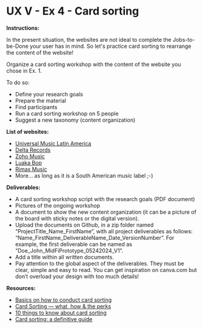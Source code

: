# UX V - Ex 4 - Card sorting

**Instructions:** 

In the present situation, the websites are not ideal to complete the Jobs-to-be-Done your user has in mind. So let's practice card sorting to rearrange the content of the website!

Organize a card sorting workshop with the content of the website you chose in Ex. 1.

To do so:

- Define your research goals
- Prepare the material
- Find participants
- Run a card sorting workshop on 5 people
- Suggest a new taxonomy (content organization)

**List of websites:** 

- [Universal Music Latin America](https://www.universalmusica.com/)
- [Delta Records](https://deltarecords.net/)
- [Zoho Music](https://www.zohomusic.com/)
- [Luaka Bop](https://www.luakabop.com/)
- [Rimas Music](https://rimasmusic.com/)
- More... as long as it is a South American music label ;-)

**Deliverables:** 

- A card sorting workshop script with the research goals (PDF document)
- Pictures of the ongoing workshop
- A document to show the new content organization (it can be a picture of the board with sticky notes or the digital version).
- Upload the documents on Github, in a zip folder named “ProjectTitle_Name_FirstName”, with all project deliverables as follows: “Name_FirstName_DeliverableName_Date_VersionNumber”.  For example, the first deliverable can be named as “Doe_John_MidFiPrototype_05242024_V1”.
- Add a title within all written documents.
- Pay attention to the global aspect of the deliverables. They must be clear, simple and easy to read. You can get inspiration on canva.com but don’t overload your design with too much details!

**Resources:** 

- [Basics on how to conduct card sorting](https://uxdesign.cc/basics-on-how-to-conduct-card-sorting-6e4ccc7cc261?sk=cafd49e16c71a72c3fad93e63c1998f1)
- [Card Sorting — what, how & the perks](https://uxdesign.cc/card-sorting-what-how-the-perks-29f6cb020270)
- [10 things to know about card sorting](http://www.measuringu.com/blog/card-sorting.php)
- [Card sorting: a definitive guide](http://boxesandarrows.com/card-sorting-a-definitive-guide/)
